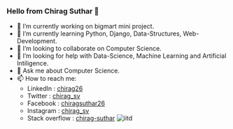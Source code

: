 ### Hello from Chirag Suthar 👋

- 🔭 I’m currently working on bigmart mini project.
- 🌱 I’m currently learning Python, Django, Data-Structures, Web-Development.
- 👯 I’m looking to collaborate on Computer Science.
- 🤔 I’m looking for help with Data-Science, Machine Learning and Artificial Intiligence.
- 💬 Ask me about Computer Science.
- 📫 How to reach me: 
    - LinkedIn : [chirag26](https://www.linkedin.com/in/chirag26/)
    - Twitter : [chirag_sv](https://twitter.com/chirag_sv)
    - Facebook : [chiragsuthar26](https://www.facebook.com/chiragsuthar26/)
    - Instagram : [chirag_sv](https://www.instagram.com/chirag_sv/)
    - Stack overflow : [chirag-suthar](https://stackoverflow.com/users/11352281/chirag-suthar)
 ![iitd](https://user-images.githubusercontent.com/47880785/213902214-690de5da-ec55-4ad0-8f86-c955d7b695cd.jpeg)
